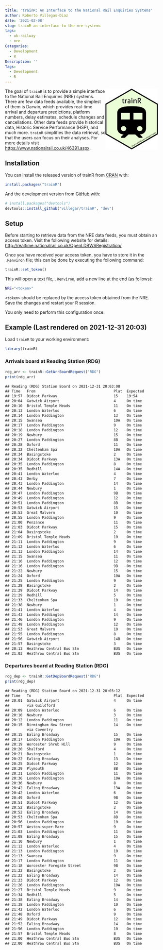 ```yaml
---
title: 'trainR: An Interface to the National Rail Enquiries Systems'
author: Roberto Villegas-Diaz
date: '2021-02-08'
slug: trainR-an-interface-to-the-nre-systems
tags:
  - uk-railway
  - nre
Categories:
  - Development
  - R
Description: ''
Tags:
  - Development
  - R
---
```


<img src="https://raw.githubusercontent.com/villegar/trainR/main/inst/images/logo.png" alt="logo" align="right" height=200px/>

The goal of `trainR` is to provide a simple interface to the 
National Rail Enquiries (NRE) systems. There are few data feeds 
available, the simplest of them is Darwin, which provides real-time 
arrival and departure predictions, platform numbers, delay estimates, 
schedule changes and cancellations. Other data feeds provide historical 
data, Historic Service Performance (HSP), and much more. `trainR` 
simplifies the data retrieval, so that the users can focus on their 
analyses. For more details visit 
https://www.nationalrail.co.uk/46391.aspx.

## Installation

You can install the released version of trainR from [CRAN](https://CRAN.R-project.org) with:

``` r
install.packages("trainR")
```

And the development version from [GitHub](https://github.com/) with:

``` r
# install.packages("devtools")
devtools::install_github("villegar/trainR", "dev")
```

## Setup
Before starting to retrieve data from the NRE data feeds, you must obtain an access token. 
Visit the following website for details: http://realtime.nationalrail.co.uk/OpenLDBWSRegistration/

Once you have received your access token, you have to store it in the `.Renviron` file; this can be 
done by executing the following command:


```r
trainR::set_token()
```

This will open a text file, `.Renviron`, add a new line at the end (as follows):

```bash
NRE="<token>"
```

`<token>` should be replaced by the access token obtained from the NRE. Save the changes and restart 
your R session.

You only need to perform this configuration once.

## Example (Last rendered on 2021-12-31 20:03)

Load `trainR` to your working environment:

```r
library(trainR)
```

### Arrivals board at Reading Station (RDG)


```r
rdg_arr <- trainR::GetArrBoardRequest("RDG")
print(rdg_arr)
```

```
## Reading (RDG) Station Board on 2021-12-31 20:03:08
## Time   From                                    Plat  Expected
## 19:57  Didcot Parkway                          15    19:54
## 20:04  Gatwick Airport                         4     On time
## 20:10  Bristol Temple Meads                    11    On time
## 20:13  London Waterloo                         6     On time
## 20:14  London Paddington                       13    On time
## 20:15  Swansea                                 10A   On time
## 20:17  London Paddington                       9     On time
## 20:18  London Paddington                       12    On time
## 20:19  Newbury                                 15    On time
## 20:27  London Paddington                       8B    On time
## 20:28  Oxford                                  11    On time
## 20:32  Cheltenham Spa                          10A   On time
## 20:34  Basingstoke                             2     On time
## 20:34  Didcot Parkway                          13A   On time
## 20:35  London Paddington                       8     On time
## 20:35  Redhill                                 14A   On time
## 20:41  London Waterloo                         4     On time
## 20:43  Derby                                   7     On time
## 20:43  London Paddington                       14    On time
## 20:44  Newbury                                 1     On time
## 20:47  London Paddington                       9B    On time
## 20:49  London Paddington                       12    On time
## 20:51  London Paddington                       8B    On time
## 20:53  Gatwick Airport                         15    On time
## 20:53  Great Malvern                           10    On time
## 20:55  London Paddington                       9     On time
## 21:00  Penzance                                11    On time
## 21:03  Didcot Parkway                          15    On time
## 21:04  Basingstoke                             2     On time
## 21:09  Bristol Temple Meads                    10    On time
## 21:11  London Paddington                       9     On time
## 21:12  London Waterloo                         6     On time
## 21:13  London Paddington                       14    On time
## 21:15  Swansea                                 11    On time
## 21:16  London Paddington                       12    On time
## 21:16  London Paddington                       9B    On time
## 21:22  Newbury                                 15    On time
## 21:24  Oxford                                  10A   On time
## 21:25  London Paddington                       9     On time
## 21:28  Basingstoke                             2     On time
## 21:29  Didcot Parkway                          14    On time
## 21:29  Redhill                                 5     On time
## 21:33  Cheltenham Spa                          10    On time
## 21:38  Newbury                                 1     On time
## 21:41  London Waterloo                         4     On time
## 21:43  London Paddington                       14    On time
## 21:46  London Paddington                       9     On time
## 21:48  London Paddington                       12    On time
## 21:53  Great Malvern                           10    On time
## 21:55  London Paddington                       8     On time
## 21:56  Gatwick Airport                         14B   On time
## 21:57  Basingstoke                             3     On time
## 20:13  Heathrow Central Bus Stn                BUS   On time
## 21:03  Heathrow Central Bus Stn                BUS   On time
```

### Departures board at Reading Station (RDG)


```r
rdg_dep <- trainR::GetDepBoardRequest("RDG")
print(rdg_dep)
```

```
## Reading (RDG) Station Board on 2021-12-31 20:03:12
## Time   To                                      Plat  Expected
## 20:01  Gatwick Airport                         4     On time
##        via Guildford                           
## 20:09  London Waterloo                         6     On time
## 20:10  Newbury                                 3     On time
## 20:12  London Paddington                       11    On time
## 20:15  Birmingham New Street                   14    On time
##        via Coventry                            
## 20:15  Ealing Broadway                         15    On time
## 20:17  London Paddington                       10A   On time
## 20:19  Worcester Shrub Hill                    9     On time
## 20:20  Shalford                                4     On time
## 20:21  Basingstoke                             1     On time
## 20:22  Ealing Broadway                         13    On time
## 20:25  Didcot Parkway                          12    On time
## 20:29  Plymouth                                8B    On time
## 20:31  London Paddington                       11    On time
## 20:36  London Paddington                       10A   On time
## 20:36  Newbury                                 8     On time
## 20:42  Ealing Broadway                         13A   On time
## 20:42  London Waterloo                         6     On time
## 20:49  Oxford                                  9B    On time
## 20:51  Didcot Parkway                          12    On time
## 20:52  Basingstoke                             2     On time
## 20:52  Ealing Broadway                         14    On time
## 20:53  Cheltenham Spa                          8B    On time
## 20:56  London Paddington                       10    On time
## 20:57  Weston-super-Mare                       9     On time
## 21:03  London Paddington                       11    On time
## 21:08  Ealing Broadway                         15    On time
## 21:10  Newbury                                 1     On time
## 21:12  London Waterloo                         4     On time
## 21:13  London Paddington                       10    On time
## 21:13  Swansea                                 9     On time
## 21:17  London Paddington                       11    On time
## 21:18  Worcester Foregate Street               9B    On time
## 21:22  Basingstoke                             2     On time
## 21:22  Ealing Broadway                         14    On time
## 21:23  Didcot Parkway                          12    On time
## 21:26  London Paddington                       10A   On time
## 21:27  Bristol Temple Meads                    9     On time
## 21:34  Redhill                                 5     On time
## 21:38  Ealing Broadway                         14    On time
## 21:38  London Paddington                       10    On time
## 21:42  London Waterloo                         6     On time
## 21:48  Oxford                                  9     On time
## 21:49  Didcot Parkway                          12    On time
## 21:52  Ealing Broadway                         14    On time
## 21:56  London Paddington                       10    On time
## 21:57  Bristol Temple Meads                    8     On time
## 21:00  Heathrow Central Bus Stn                BUS   On time
## 22:00  Heathrow Central Bus Stn                BUS   On time
```
